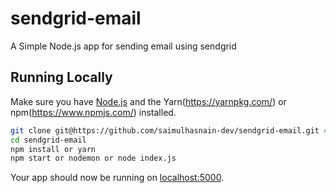 # sendgrid-email

A Simple Node.js app for sending email using sendgrid

## Running Locally

Make sure you have [Node.js](http://nodejs.org/) and the Yarn(https://yarnpkg.com/) or npm(https://www.npmjs.com/) installed.

```sh
git clone git@https://github.com/saimulhasnain-dev/sendgrid-email.git # or clone your own fork
cd sendgrid-email
npm install or yarn
npm start or nodemon or node index.js
```

Your app should now be running on [localhost:5000](http://localhost:5000/).

